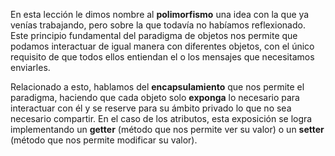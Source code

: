 En esta lección le dimos nombre al **polimorfismo** una idea con la que ya venías trabajando, pero sobre la que todavía no habíamos reflexionado. Este principio fundamental del paradigma de objetos nos permite que podamos interactuar de igual manera con diferentes objetos, con el único requisito de que todos ellos entiendan el o los mensajes que necesitamos enviarles.

Relacionado a esto, hablamos del **encapsulamiento** que nos permite el paradigma, haciendo que cada objeto solo **exponga** lo necesario para interactuar con él y se reserve para su ámbito privado lo que no sea necesario compartir. En el caso de los atributos, esta exposición se logra implementando un **getter** (método que nos permite ver su valor) o un **setter** (método que nos permite modificar su valor).
